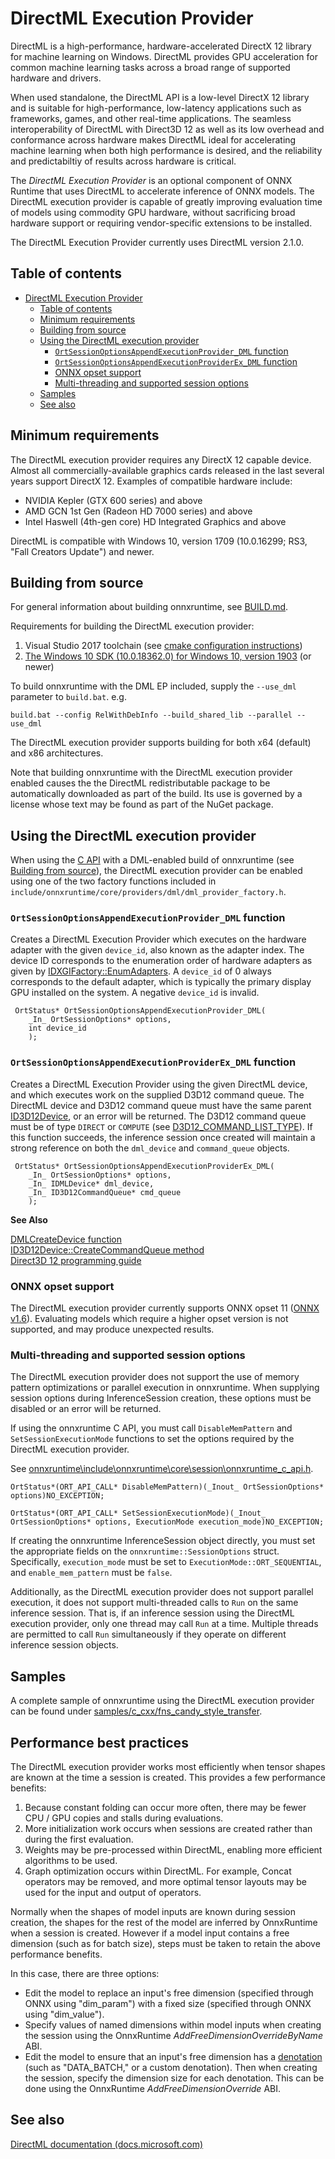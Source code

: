 # DirectML Execution Provider

DirectML is a high-performance, hardware-accelerated DirectX 12 library for machine learning on Windows.  DirectML provides GPU acceleration for common machine learning tasks across a broad range of supported hardware and drivers.

When used standalone, the DirectML API is a low-level DirectX 12 library and is suitable for high-performance, low-latency applications such as frameworks, games, and other real-time applications. The seamless interoperability of DirectML with Direct3D 12 as well as its low overhead and conformance across hardware makes DirectML ideal for accelerating machine learning when both high performance is desired, and the reliability and predictabiltiy of results across hardware is critical.

The *DirectML Execution Provider* is an optional component of ONNX Runtime that uses DirectML to accelerate inference of ONNX models. The DirectML execution provider is capable of greatly improving evaluation time of models using commodity GPU hardware, without sacrificing broad hardware support or requiring vendor-specific extensions to be installed.

The DirectML Execution Provider currently uses DirectML version 2.1.0.

## Table of contents

- [DirectML Execution Provider](#directml-execution-provider)
  - [Table of contents](#table-of-contents)
  - [Minimum requirements](#minimum-requirements)
  - [Building from source](#building-from-source)
  - [Using the DirectML execution provider](#using-the-directml-execution-provider)
    - [`OrtSessionOptionsAppendExecutionProvider_DML` function](#ortsessionoptionsappendexecutionproviderdml-function)
    - [`OrtSessionOptionsAppendExecutionProviderEx_DML` function](#ortsessionoptionsappendexecutionproviderexdml-function)
    - [ONNX opset support](#onnx-opset-support)
    - [Multi-threading and supported session options](#multi-threading-and-supported-session-options)
  - [Samples](#samples)
  - [See also](#see-also)

## Minimum requirements

The DirectML execution provider requires any DirectX 12 capable device. Almost all commercially-available graphics cards released in the last several years support DirectX 12. Examples of compatible hardware include:

* NVIDIA Kepler (GTX 600 series) and above
* AMD GCN 1st Gen (Radeon HD 7000 series) and above
* Intel Haswell (4th-gen core) HD Integrated Graphics and above

DirectML is compatible with Windows 10, version 1709 (10.0.16299; RS3, "Fall Creators Update") and newer.



## Building from source

For general information about building onnxruntime, see [BUILD.md](../../BUILD.md).

Requirements for building the DirectML execution provider:
1. Visual Studio 2017 toolchain (see [cmake configuration instructions](../../BUILD.md))
2. [The Windows 10 SDK (10.0.18362.0) for Windows 10, version 1903](https://developer.microsoft.com/en-us/windows/downloads/windows-10-sdk) (or newer)

To build onnxruntime with the DML EP included, supply the `--use_dml` parameter to `build.bat`. e.g.

    build.bat --config RelWithDebInfo --build_shared_lib --parallel --use_dml

The DirectML execution provider supports building for both x64 (default) and x86 architectures.

Note that building onnxruntime with the DirectML execution provider enabled causes the the DirectML redistributable package to be automatically downloaded as part of the build.  Its use is governed by a license whose text may be found as part of the NuGet package.



## Using the DirectML execution provider

When using the [C API](../C_API.md) with a DML-enabled build of onnxruntime (see [Building from source](#building-from-source)), the DirectML execution provider can be enabled using one of the two factory functions included in `include/onnxruntime/core/providers/dml/dml_provider_factory.h`.

### `OrtSessionOptionsAppendExecutionProvider_DML` function

 Creates a DirectML Execution Provider which executes on the hardware adapter with the given `device_id`, also known as the adapter index. The device ID corresponds to the enumeration order of hardware adapters as given by [IDXGIFactory::EnumAdapters](https://docs.microsoft.com/windows/win32/api/dxgi/nf-dxgi-idxgifactory-enumadapters). A `device_id` of 0 always corresponds to the default adapter, which is typically the primary display GPU installed on the system. A negative `device_id` is invalid.

     OrtStatus* OrtSessionOptionsAppendExecutionProvider_DML(
        _In_ OrtSessionOptions* options,
        int device_id
        );

### `OrtSessionOptionsAppendExecutionProviderEx_DML` function

Creates a DirectML Execution Provider using the given DirectML device, and which executes work on the supplied D3D12 command queue. The DirectML device and D3D12 command queue must have the same parent [ID3D12Device](https://docs.microsoft.com/windows/win32/api/d3d12/nn-d3d12-id3d12device), or an error will be returned. The D3D12 command queue must be of type `DIRECT` or `COMPUTE` (see [D3D12_COMMAND_LIST_TYPE](https://docs.microsoft.com/windows/win32/api/d3d12/ne-d3d12-d3d12_command_list_type)). If this function succeeds, the inference session once created will maintain a strong reference on both the `dml_device` and `command_queue` objects.

     OrtStatus* OrtSessionOptionsAppendExecutionProviderEx_DML(
        _In_ OrtSessionOptions* options,
        _In_ IDMLDevice* dml_device,
        _In_ ID3D12CommandQueue* cmd_queue
        );

**See Also**

[DMLCreateDevice function](https://docs.microsoft.com/windows/win32/api/directml/nf-directml-dmlcreatedevice)  
[ID3D12Device::CreateCommandQueue method](https://docs.microsoft.com/windows/win32/api/d3d12/nf-d3d12-id3d12device-createcommandqueue)  
[Direct3D 12 programming guide](https://docs.microsoft.com/windows/win32/direct3d12/directx-12-programming-guide)

### ONNX opset support

The DirectML execution provider currently supports ONNX opset 11 ([ONNX v1.6](https://github.com/onnx/onnx/releases/tag/v1.6.0)). Evaluating models which require a higher opset version is not supported, and may produce unexpected results.

### Multi-threading and supported session options

The DirectML execution provider does not support the use of memory pattern optimizations or parallel execution in onnxruntime. When supplying session options during InferenceSession creation, these options must be disabled or an error will be returned.

If using the onnxruntime C API, you must call `DisableMemPattern` and `SetSessionExecutionMode` functions to set the options required by the DirectML execution provider.

See [onnxruntime\include\onnxruntime\core\session\onnxruntime_c_api.h](..\..\include\onnxruntime\core\session\onnxruntime_c_api.h).

    OrtStatus*(ORT_API_CALL* DisableMemPattern)(_Inout_ OrtSessionOptions* options)NO_EXCEPTION;

    OrtStatus*(ORT_API_CALL* SetSessionExecutionMode)(_Inout_ OrtSessionOptions* options, ExecutionMode execution_mode)NO_EXCEPTION;

If creating the onnxruntime InferenceSession object directly, you must set the appropriate fields on the `onnxruntime::SessionOptions` struct. Specifically, `execution_mode` must be set to `ExecutionMode::ORT_SEQUENTIAL`, and `enable_mem_pattern` must be `false`.

Additionally, as the DirectML execution provider does not support parallel execution, it does not support multi-threaded calls to `Run` on the same inference session. That is, if an inference session using the DirectML execution provider, only one thread may call `Run` at a time. Multiple threads are permitted to call `Run` simultaneously if they operate on different inference session objects.

## Samples

A complete sample of onnxruntime using the DirectML execution provider can be found under [samples/c_cxx/fns_candy_style_transfer](../../samples/c_cxx/fns_candy_style_transfer).

## Performance best practices
The DirectML execution provider works most efficiently when tensor shapes are known at the time a session is created.  This provides a few performance benefits:
1) Because constant folding can occur more often, there may be fewer CPU / GPU copies and stalls during evaluations.
2) More initialization work occurs when sessions are created rather than during the first evaluation.
3) Weights may be pre-processed within DirectML, enabling more efficient algorithms to be used.
4) Graph optimization occurs within DirectML. For example, Concat operators may be removed, and more optimal tensor layouts may be used for the input and output of operators.

Normally when the shapes of model inputs are known during session creation, the shapes for the rest of the model are inferred by OnnxRuntime when a session is created.  However if a model input contains a free dimension (such as for batch size), steps must be taken to retain the above performance benefits.

In this case, there are three options:
- Edit the model to replace an input's free dimension (specified through ONNX using "dim_param") with a fixed size (specified through ONNX using "dim_value").
- Specify values of named dimensions within model inputs when creating the session using the OnnxRuntime *AddFreeDimensionOverrideByName* ABI.
- Edit the model to ensure that an input's free dimension has a [denotation](https://github.com/onnx/onnx/blob/master/docs/DimensionDenotation.md) (such as "DATA_BATCH," or a custom denotation).  Then when creating the session, specify the dimension size for each denotation.  This can be done using the OnnxRuntime *AddFreeDimensionOverride* ABI.


## See also

[DirectML documentation \(docs.microsoft.com\)](https://docs.microsoft.com/en-us/windows/win32/direct3d12/dml)
